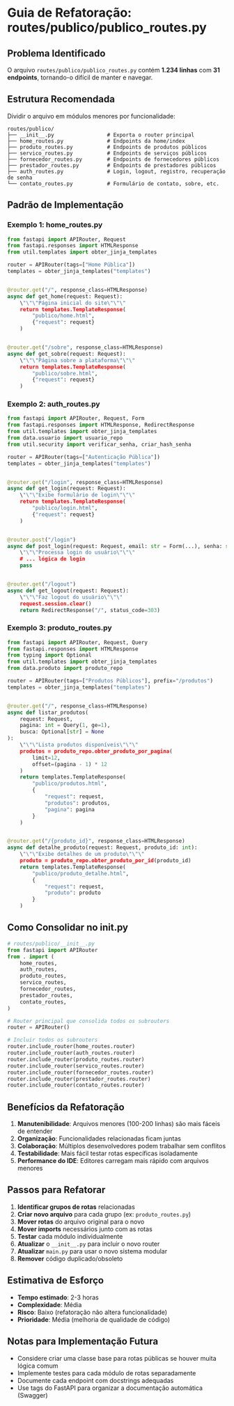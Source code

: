 # Guia de Refatoração: routes/publico/publico_routes.py

## Problema Identificado

O arquivo `routes/publico/publico_routes.py` contém **1.234 linhas** com **31 endpoints**, tornando-o difícil de manter e navegar.

## Estrutura Recomendada

Dividir o arquivo em módulos menores por funcionalidade:

```
routes/publico/
├── __init__.py                 # Exporta o router principal
├── home_routes.py              # Endpoints da home/index
├── produto_routes.py           # Endpoints de produtos públicos
├── servico_routes.py           # Endpoints de serviços públicos
├── fornecedor_routes.py        # Endpoints de fornecedores públicos
├── prestador_routes.py         # Endpoints de prestadores públicos
├── auth_routes.py              # Login, logout, registro, recuperação de senha
└── contato_routes.py           # Formulário de contato, sobre, etc.
```

## Padrão de Implementação

### Exemplo 1: home_routes.py

```python
from fastapi import APIRouter, Request
from fastapi.responses import HTMLResponse
from util.templates import obter_jinja_templates

router = APIRouter(tags=["Home Pública"])
templates = obter_jinja_templates("templates")


@router.get("/", response_class=HTMLResponse)
async def get_home(request: Request):
    \"\"\"Página inicial do site\"\"\"
    return templates.TemplateResponse(
        "publico/home.html",
        {"request": request}
    )


@router.get("/sobre", response_class=HTMLResponse)
async def get_sobre(request: Request):
    \"\"\"Página sobre a plataforma\"\"\"
    return templates.TemplateResponse(
        "publico/sobre.html",
        {"request": request}
    )
```

### Exemplo 2: auth_routes.py

```python
from fastapi import APIRouter, Request, Form
from fastapi.responses import HTMLResponse, RedirectResponse
from util.templates import obter_jinja_templates
from data.usuario import usuario_repo
from util.security import verificar_senha, criar_hash_senha

router = APIRouter(tags=["Autenticação Pública"])
templates = obter_jinja_templates("templates")


@router.get("/login", response_class=HTMLResponse)
async def get_login(request: Request):
    \"\"\"Exibe formulário de login\"\"\"
    return templates.TemplateResponse(
        "publico/login.html",
        {"request": request}
    )


@router.post("/login")
async def post_login(request: Request, email: str = Form(...), senha: str = Form(...)):
    \"\"\"Processa login do usuário\"\"\"
    # ... lógica de login
    pass


@router.get("/logout")
async def get_logout(request: Request):
    \"\"\"Faz logout do usuário\"\"\"
    request.session.clear()
    return RedirectResponse("/", status_code=303)
```

### Exemplo 3: produto_routes.py

```python
from fastapi import APIRouter, Request, Query
from fastapi.responses import HTMLResponse
from typing import Optional
from util.templates import obter_jinja_templates
from data.produto import produto_repo

router = APIRouter(tags=["Produtos Públicos"], prefix="/produtos")
templates = obter_jinja_templates("templates")


@router.get("/", response_class=HTMLResponse)
async def listar_produtos(
    request: Request,
    pagina: int = Query(1, ge=1),
    busca: Optional[str] = None
):
    \"\"\"Lista produtos disponíveis\"\"\"
    produtos = produto_repo.obter_produto_por_pagina(
        limit=12,
        offset=(pagina - 1) * 12
    )
    return templates.TemplateResponse(
        "publico/produtos.html",
        {
            "request": request,
            "produtos": produtos,
            "pagina": pagina
        }
    )


@router.get("/{produto_id}", response_class=HTMLResponse)
async def detalhe_produto(request: Request, produto_id: int):
    \"\"\"Exibe detalhes de um produto\"\"\"
    produto = produto_repo.obter_produto_por_id(produto_id)
    return templates.TemplateResponse(
        "publico/produto_detalhe.html",
        {
            "request": request,
            "produto": produto
        }
    )
```

## Como Consolidar no __init__.py

```python
# routes/publico/__init__.py
from fastapi import APIRouter
from . import (
    home_routes,
    auth_routes,
    produto_routes,
    servico_routes,
    fornecedor_routes,
    prestador_routes,
    contato_routes,
)

# Router principal que consolida todos os subrouters
router = APIRouter()

# Incluir todos os subrouters
router.include_router(home_routes.router)
router.include_router(auth_routes.router)
router.include_router(produto_routes.router)
router.include_router(servico_routes.router)
router.include_router(fornecedor_routes.router)
router.include_router(prestador_routes.router)
router.include_router(contato_routes.router)
```

## Benefícios da Refatoração

1. **Manutenibilidade**: Arquivos menores (100-200 linhas) são mais fáceis de entender
2. **Organização**: Funcionalidades relacionadas ficam juntas
3. **Colaboração**: Múltiplos desenvolvedores podem trabalhar sem conflitos
4. **Testabilidade**: Mais fácil testar rotas específicas isoladamente
5. **Performance do IDE**: Editores carregam mais rápido com arquivos menores

## Passos para Refatorar

1. **Identificar grupos de rotas** relacionadas
2. **Criar novo arquivo** para cada grupo (ex: `produto_routes.py`)
3. **Mover rotas** do arquivo original para o novo
4. **Mover imports** necessários junto com as rotas
5. **Testar** cada módulo individualmente
6. **Atualizar** o `__init__.py` para incluir o novo router
7. **Atualizar** `main.py` para usar o novo sistema modular
8. **Remover** código duplicado/obsoleto

## Estimativa de Esforço

- **Tempo estimado**: 2-3 horas
- **Complexidade**: Média
- **Risco**: Baixo (refatoração não altera funcionalidade)
- **Prioridade**: Média (melhoria de qualidade de código)

## Notas para Implementação Futura

- Considere criar uma classe base para rotas públicas se houver muita lógica comum
- Implemente testes para cada módulo de rotas separadamente
- Documente cada endpoint com docstrings adequadas
- Use tags do FastAPI para organizar a documentação automática (Swagger)
